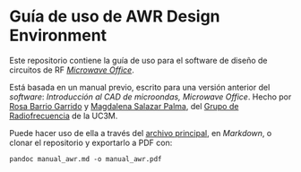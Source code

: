 Guía de uso de AWR Design Environment
=====================================

Este repositorio contiene la guía de uso para el software de diseño de circuitos de RF [*Microwave Office*](https://www.cadence.com/en_US/home/tools/system-analysis/rf-microwave-design/awr-design-environment-platform.html).

Está basada en un manual previo, escrito para una versión anterior del *software*:
*Introducción al CAD de microondas, Microwave Office*.
Hecho por  [Rosa Barrio Garrido](mailto:rmbarrio@tsc.uc3m.es) y
[Magdalena Salazar Palma](mailto:salazar@tsc.uc3m.es),
del [Grupo de Radiofrecuencia](https://grema.webs.tsc.uc3m.es/) de la UC3M.

Puede hacer uso de ella a través del [archivo principal](/manual_awr.md), en *Markdown*, o clonar el repositorio y exportarlo a PDF con:
```
pandoc manual_awr.md -o manual_awr.pdf
```